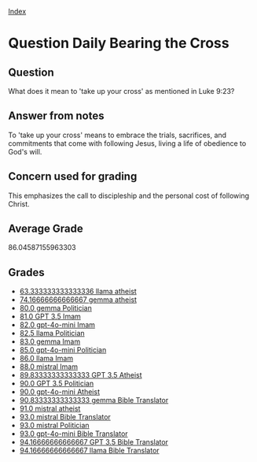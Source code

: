 
[Index](../../index.md)
# Question Daily Bearing the Cross
## Question
What does it mean to 'take up your cross' as mentioned in Luke 9:23?

## Answer from notes
To 'take up your cross' means to embrace the trials, sacrifices, and commitments that come with following Jesus, living a life of obedience to God's will.

## Concern used for grading
This emphasizes the call to discipleship and the personal cost of following Christ.

## Average Grade
86.04587155963303

## Grades
 * [63.333333333333336 llama atheist](../answers/llama_atheist/Daily_Bearing_the_Cross.md)
 * [74.16666666666667 gemma atheist](../answers/gemma_atheist/Daily_Bearing_the_Cross.md)
 * [80.0 gemma Politician](../answers/gemma_Politician/Daily_Bearing_the_Cross.md)
 * [81.0 GPT 3.5 Imam](../answers/GPT_3.5_Imam/Daily_Bearing_the_Cross.md)
 * [82.0 gpt-4o-mini Imam](../answers/gpt-4o-mini_Imam/Daily_Bearing_the_Cross.md)
 * [82.5 llama Politician](../answers/llama_Politician/Daily_Bearing_the_Cross.md)
 * [83.0 gemma Imam](../answers/gemma_Imam/Daily_Bearing_the_Cross.md)
 * [85.0 gpt-4o-mini Politician](../answers/gpt-4o-mini_Politician/Daily_Bearing_the_Cross.md)
 * [86.0 llama Imam](../answers/llama_Imam/Daily_Bearing_the_Cross.md)
 * [88.0 mistral Imam](../answers/mistral_Imam/Daily_Bearing_the_Cross.md)
 * [89.83333333333333 GPT 3.5 Atheist](../answers/GPT_3.5_Atheist/Daily_Bearing_the_Cross.md)
 * [90.0 GPT 3.5 Politician](../answers/GPT_3.5_Politician/Daily_Bearing_the_Cross.md)
 * [90.0 gpt-4o-mini Atheist](../answers/gpt-4o-mini_Atheist/Daily_Bearing_the_Cross.md)
 * [90.83333333333333 gemma Bible Translator](../answers/gemma_Bible_Translator/Daily_Bearing_the_Cross.md)
 * [91.0 mistral atheist](../answers/mistral_atheist/Daily_Bearing_the_Cross.md)
 * [93.0 mistral Bible Translator](../answers/mistral_Bible_Translator/Daily_Bearing_the_Cross.md)
 * [93.0 mistral Politician](../answers/mistral_Politician/Daily_Bearing_the_Cross.md)
 * [93.0 gpt-4o-mini Bible Translator](../answers/gpt-4o-mini_Bible_Translator/Daily_Bearing_the_Cross.md)
 * [94.16666666666667 GPT 3.5 Bible Translator](../answers/GPT_3.5_Bible_Translator/Daily_Bearing_the_Cross.md)
 * [94.16666666666667 llama Bible Translator](../answers/llama_Bible_Translator/Daily_Bearing_the_Cross.md)
